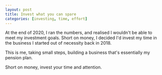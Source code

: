 ```yaml
---
layout: post
title: Invest what you can spare 
categories: [investing, time, effort]
---
```


At the end of 2020, I ran the numbers, and realised I wouldn't be able to meet my investment goals. Short on money, I decided I'd invest my time in the business I started out of necessity back in 2018.

This is me, taking small steps, building a business that's essentially my pension plan.

Short on money, invest your time and attention.
